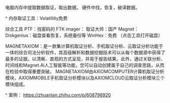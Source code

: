 电脑内存中提取数据取证，取出数据。
硬件中找，恢复，破译数据。

^
内存取证工具：Volatiliity免费

综合工具
PTF：找密码的
FTK imager：
取证大师：国产
Magnet：
Diskgenius：磁盘查看恢复，系统备份等
WinHex：免费 （点击工具打开磁盘）


MAGNETAXIOM：是一款集计算机取证分析、手机取证分析、云取证分析功能于一体的综合司法分析软件，其高级解析和数据挖掘技术可以从每个数据源中获得了最多的证据，以清晰、直观的方式呈现，并易于报告结果。此外，通过关联分析、时间线和Magnet.Al人工智能等功能，您可以自动创建属于自己的调查思路，从而在检验中取得重要突破。
MAGNETAXIOM由AXIOMCOMPUTER计算机取证分析模块、AXIOMMOBILE手机取证分析模块以及AXIOMCLOUD云取证分析模块三个模块组成。

^
案例：
<https://zhuanlan.zhihu.com/p/608796920>